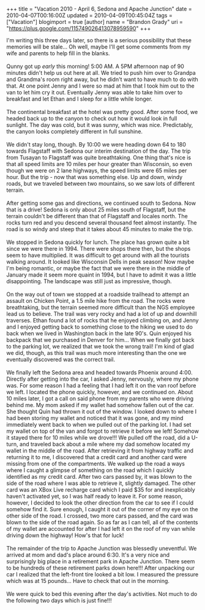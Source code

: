 +++
title = "Vacation 2010 - April 6, Sedona and Apache Junction"
date = 2010-04-07T00:16:00Z
updated = 2010-04-09T00:45:04Z
tags = ["Vacation"]
blogimport = true 
[author]
	name = "Brandon Grady"
	uri = "https://plus.google.com/115749026413078959590"
+++

<div>I'm writing this three days later, so there is a serious possibility that these memories will be stale...  Oh well, maybe I'll get some comments from my wife and parents to help fill in the blanks.</div><div><br /></div><div>Qunny got up <i>early</i> this morning!  5:00 AM.  A 5PM afternoon nap of 90 minutes didn't help us out here at all.  We tried to push him over to Grandpa and Grandma's room right away, but he didn't want to have much to do with that.  At one point Jenny and I were so mad at him that I took him out to the van to let him cry it out.  Eventually Jenny was able to take him over to breakfast and let Ethan and I sleep for a little while longer.</div><div><br /></div><div>The continental breakfast at the hotel was pretty good.  After some food, we headed back up to the canyon to check out how it would look in full sunlight.  The day was cold, but it was sunny, which was nice.  Predictably, the canyon looks completely different in full sunshine.</div><div><br /></div><div>We didn't stay long, though.  By 10:00 we were heading down 64 to 180 towards Flagstaff with Sedona our interim destination of the day.  The trip from Tusayan to Flagstaff was quite breathtaking.  One thing that's nice is that all speed limits are 10 miles per hour greater than Wisconsin, so even though we were on 2 lane highways, the speed limits were 65 miles per hour.  But the trip - now that was something else.  Up and down, windy roads, but we traveled between two mountains, so we saw lots of different terrain.</div><div><br /></div><div>After getting some gas and directions, we continued south to Sedona.  Now that is a drive!  Sedona is only about 25 miles south of Flagstaff, but the terrain couldn't be different than that of Flagstaff and locales north.  The rocks turn red and you descend several thousand feet almost instantly.  The road is so windy and steep that it takes about 45 minutes to make the trip.</div><div><br /></div><div>We stopped in Sedona quickly for lunch.  The place has grown quite a bit since we were there in 1994.  There were shops there then, but the shops seem to have multiplied.  It was difficult to get around with all the tourists walking around.  It looked like Wisconsin Dells in peak season!  Now maybe I'm being romantic, or maybe the fact that we were there in the middle of January made it seem  more quaint in 1994, but I have to admit it was a little disappointing.  The landscape was still just as impressive, though.</div><div><br /></div><div>On the way out of town we stopped at a roadside trailhead to attempt an assault on Chicken Point, a 1.5 mile hike from the road.  The rocks were breathtaking, but the terrain seemed more difficult than the NGS employee lead us to believe.  The trail was very rocky and had a lot of up and downhill traverses.  Ethan found a lot of rocks that he enjoyed climbing on, and Jenny and I enjoyed getting back to something close to the hiking we used to do back when we lived in Washington back in the late 90's.  Quin enjoyed his backpack that we purchased in Denver for him...  When we finally got back to the parking lot, we realized that we took the wrong trail!  I'm kind of glad we did, though, as this trail was much more interesting than the one we eventually discovered was the correct trail.</div><div><br /></div><div>We finally left the Sedona area and headed towards Phoenix around 4:00.  Directly after getting into the car, I asked Jenny, nervously, where my phone was.  For some reason I had a feeling that I had left it on the van roof before we left.  I located the phone quickly, however, and we continued on.  About 10 miles later, I got a call on said phone from my parents who were driving behind me.  My mom asked if my wallet had somehow fallen out of the car.  She thought Quin had thrown it out of the window.  I looked down to where I had been storing my wallet and noticed that it was gone, and my mind immediately went back to when we pulled out of the parking lot.  I had set my wallet on top of the van and forgot to retrieve it before we left!  Somehow it stayed there for 10 miles while we drove!!!  We pulled off the road, did a U-turn, and traveled back about a mile where my dad somehow located my wallet in the middle of the road.  After retrieving it from highway traffic and returning it to me, I discovered that a credit card and another card were missing from one of the compartments.  We walked up the road a ways where I caught a glimpse of something on the road which I quickly identified as my credit card.  After two cars passed by, it was blown to the side of the road where I was able to retrieve it, slightly damaged.  The other card was an XBox Live recharge card which I paid $35 for and inexplicably haven't activated yet, so I was half ready to leave it.  For some reason, however, I decided to look the other direction from the car to see if I could somehow find it.  Sure enough, I caught it out of the corner of my eye on the other side of the road.  I crossed, two more cars passed, and the card was blown to the side of the road again.  So as far as I can tell, all of the contents of my wallet are accounted for after I had left it on the roof of my van while driving down the highway!  How's that for luck!</div><div><br /></div><div>The remainder of the trip to Apache Junction was blessedly uneventful.  We arrived at mom and dad's place around 6:30.  It's a very nice and surprisingly big place in a retirement park in Apache Junction.  There seem to be hundreds of these retirement parks down here!!!  After unpacking our car I realized that the left-front tire looked a bit low.  I measured the pressure which was at 15 pounds...  Have to check that out in the morning.</div><div><br /></div><div>We were quick to bed this evening after the day's activities.  Not much to do the following two days which is just fine!!!</div>
